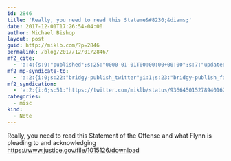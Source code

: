 ```yaml
---
id: 2846
title: 'Really, you need to read this Stateme&#8230;&diams;'
date: 2017-12-01T17:26:54-04:00
author: Michael Bishop
layout: post
guid: http://miklb.com/?p=2846
permalink: /blog/2017/12/01/2846/
mf2_cite:
  - 'a:4:{s:9:"published";s:25:"0000-01-01T00:00:00+00:00";s:7:"updated";s:25:"0000-01-01T00:00:00+00:00";s:8:"category";a:1:{i:0;s:0:"";}s:6:"author";a:0:{}}'
mf2_mp-syndicate-to:
  - 'a:2:{i:0;s:22:"bridgy-publish_twitter";i:1;s:23:"bridgy-publish_facebook";}'
mf2_syndication:
  - 'a:2:{i:0;s:51:"https://twitter.com/miklb/status/936645015278940162";i:1;s:66:"https://www.facebook.com/10154408911669162/posts/10156221342419162";}'
categories:
  - misc
kind:
  - Note
---
```

Really, you need to read this Statement of the Offense and what Flynn is pleading to and acknowledging <https://www.justice.gov/file/1015126/download>